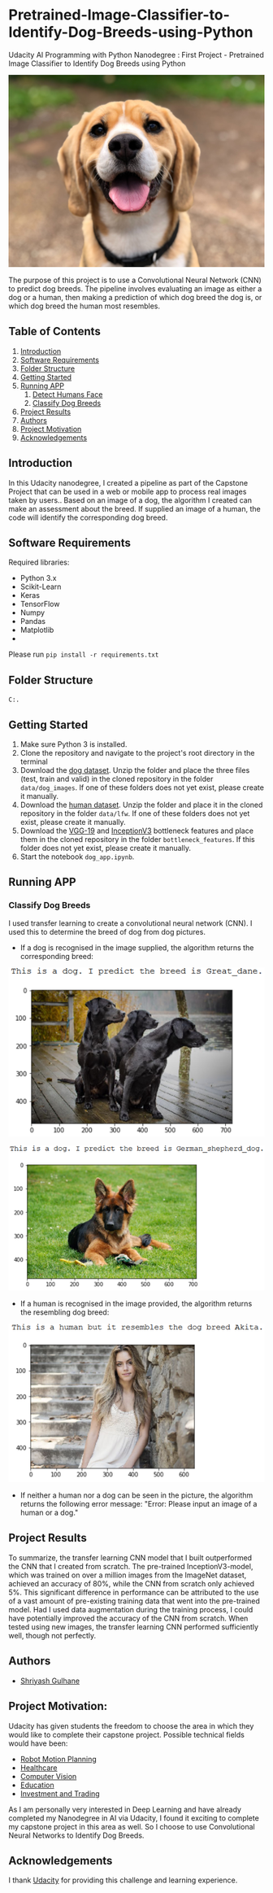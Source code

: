 # Pretrained-Image-Classifier-to-Identify-Dog-Breeds-using-Python
Udacity AI Programming with Python Nanodegree : First Project - Pretrained Image Classifier to Identify Dog Breeds using Python


![dog_breed_main_pic](images/dog_breed_main_pic.jpg)

The purpose of this project is to use a Convolutional Neural Network (CNN) to predict dog breeds. The pipeline involves evaluating an image as either a dog or a human, then making a prediction of which dog breed the dog is, or which dog breed the human most resembles. 


## Table of Contents
1. [Introduction](#introduction)
2. [Software Requirements](#software_requirements)
3. [Folder Structure](#folder_structure)
4. [Getting Started](#getting_started)
5. [Running APP](#running_app)
    1. [Detect Humans Face](#detect_humans_face)
    2. [Classify Dog Breeds](#classify_dog_breeds)
6. [Project Results](#project_results)    
7. [Authors](#authors)
8. [Project Motivation](#motivation)
9. [Acknowledgements](#acknowledgement)




<a name="introduction"></a>

## Introduction

In this Udacity nanodegree, I created a pipeline as part of the Capstone Project that can be used in a web or mobile app to process real images taken by users.. Based on an image of a dog, the algorithm I created can make an assessment about the breed. If supplied an image of a human, the code will identify the corresponding dog breed.

<a name="software_requirements"></a>

## Software Requirements

Required libraries:

+ Python 3.x
+ Scikit-Learn
+ Keras
+ TensorFlow
+ Numpy
+ Pandas
+ Matplotlib
+ 
Please run ```pip install -r requirements.txt```



<a name="folder_structure"></a>

## Folder Structure

```
C:.

```


<a name="getting_started"></a>

## Getting Started

1. Make sure Python 3 is installed.
2. Clone the repository and navigate to the project's root directory in the terminal
3. Download the [dog dataset](https://s3-us-west-1.amazonaws.com/udacity-aind/dog-project/dogImages.zip). Unzip the folder and place the three files (test, train and valid) in the cloned repository in the folder ```data/dog_images```. If one of these folders does not yet exist, please create it manually. 
4. Download the [human dataset](https://s3-us-west-1.amazonaws.com/udacity-aind/dog-project/lfw.zip). Unzip the folder and place it in the cloned repository in the folder ```data/lfw```. If one of these folders does not yet exist, please create it manually. 
5. Download the [VGG-19](https://s3-us-west-1.amazonaws.com/udacity-aind/dog-project/DogVGG19Data.npz) and [InceptionV3](https://s3-us-west-1.amazonaws.com/udacity-aind/dog-project/DogInceptionV3Data.npz) bottleneck features and place them in the cloned repository in the folder ```bottleneck_features```. If this folder does not yet exist, please create it manually. 
6. Start the notebook ```dog_app.ipynb```.



<a name="running_app"></a>

## Running APP


<a name="classify_dog_breeds"></a>

### Classify Dog Breeds

I used transfer learning to create a convolutional neural network (CNN). I used this to determine the breed of dog from dog pictures. 

+ If a dog is recognised in the image supplied, the algorithm returns the corresponding breed:

![pic_readme2](images/pic_readme2.png)

![pic_readme3](images/pic_readme3.png)

+ If a human is recognised in the image provided, the algorithm returns the resembling dog breed:

![pic_readme4](images/pic_readme4.png)


+ If neither a human nor a dog can be seen in the picture, the algorithm returns the following error message: "Error: Please input an image of a human or a dog."

<a name="project_results"></a>

## Project Results

To summarize, the transfer learning CNN model that I built outperformed the CNN that I created from scratch. The pre-trained InceptionV3-model, which was trained on over a million images from the ImageNet dataset, achieved an accuracy of 80%, while the CNN from scratch only achieved 5%. This significant difference in performance can be attributed to the use of a vast amount of pre-existing training data that went into the pre-trained model. Had I used data augmentation during the training process, I could have potentially improved the accuracy of the CNN from scratch. When tested using new images, the transfer learning CNN performed sufficiently well, though not perfectly. 

<a name="authors"></a>

## Authors

+ [Shriyash Gulhane](https://github.com/shrigulhane100)

<a name="motivation"></a>

## Project Motivation: 

Udacity has given students the freedom to choose the area in which they would like to complete their capstone project. Possible technical fields would have been:

+ [Robot Motion Planning](https://docs.google.com/document/d/1ZFCH6jS3A5At7_v5IUM5OpAXJYiutFuSIjTzV_E-vdE/pub)
+ [Healthcare](https://docs.google.com/document/d/1WzurKKa9AX2DnOH7KiB38mvozdOSemfkGpex8hdTy8c/pub)
+ [Computer Vision](https://docs.google.com/document/d/1y-XfjkPFgUQxFIQ9bBncUSjs4HOf5E-45FrLYNBsZb4/pub)
+ [Education](https://docs.google.com/document/d/1vjerjRQnWs1kLbZagDYT6rNqiwAG23Yj45oUY88IAxI/pub)
+ [Investment and Trading](https://docs.google.com/document/d/1ycGeb1QYKATG6jvz74SAMqxrlek9Ed4RYrzWNhWS-0Q/pub)

As I am personally very interested in Deep Learning and have already completed my Nanodegree in AI via Udacity, I found it exciting to complete my capstone project in this area as well. 
So I choose to use Convolutional Neural Networks to Identify Dog Breeds.

<a name="acknowledgement"></a>

## Acknowledgements

I thank [Udacity](https://www.udacity.com/) for providing this challenge and learning experience. 
